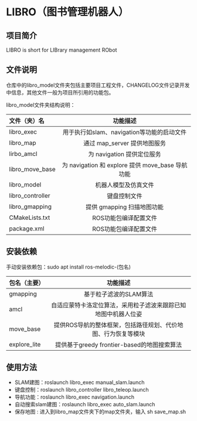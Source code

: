 # LIBRO（图书管理机器人）
## 项目简介
LIBRO is short for LIBrary management RObot

## 文件说明
仓库中的libro_model文件夹包括主要项目工程文件，CHANGELOG文件记录开发中信息，其他文件一般为项目所引用的功能包。

libro_model文件夹结构说明：

|文件（夹）名|功能描述|
|:-----|:----:|
|libro_exec|用于执行如slam、navigation等功能的启动文件|
|libro_map|通过 map_server 提供地图服务|
|lirbo_amcl|为 navigation 提供定位服务|
|libro_move_base|为 navigation 和 explore 提供 move_base 导航功能|
|libro_model|机器人模型及仿真文件|
|libro_controller|键盘控制文件|
|libro_gmapping|提供 gmapping 扫描地图功能|
|CMakeLists.txt|ROS功能包编译配置文件|
|package.xml|ROS功能包编译配置文件|

## 安装依赖
手动安装依赖包：sudo apt install ros-melodic-(包名)

|包名（主要）|功能描述|
|:-----|:----:|
|gmapping|基于粒子滤波的SLAM算法|
|amcl|自适应蒙特卡洛定位算法，采用粒子滤波来跟踪已知地图中机器人位姿|
|move_base|提供ROS导航的整体框架，包括路径规划、代价地图、行为恢复等模块|
|explore_lite|提供基于greedy frontier-based的地图搜索算法|

## 使用方法
- SLAM建图：roslaunch libro_exec manual_slam.launch 
- 键盘控制：roslaunch libro_controller libro_teleop.launch 
- 导航功能：roslaunch libro_exec navigation.launch 
- 自动搜索slam建图：roslaunch libro_exec auto_slam.launch 
- 保存地图 :
  进入到libro_map文件夹下的map文件夹，输入
  sh save_map.sh

